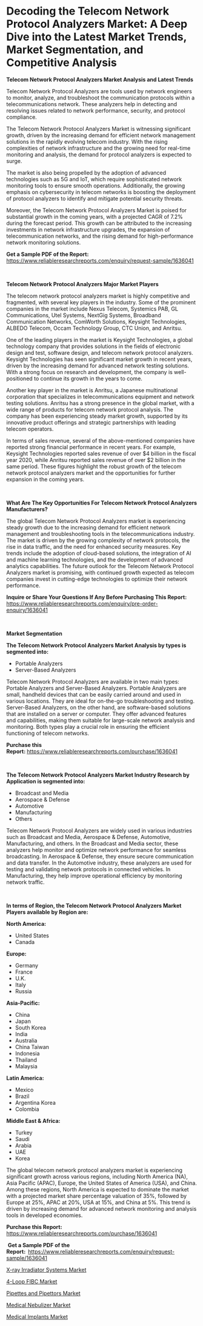 <p><h1>Decoding the Telecom Network Protocol Analyzers Market: A Deep Dive into the Latest Market Trends, Market Segmentation, and Competitive Analysis</h1></p><p><strong>Telecom Network Protocol Analyzers Market Analysis and Latest Trends</strong></p>
<p><p>Telecom Network Protocol Analyzers are tools used by network engineers to monitor, analyze, and troubleshoot the communication protocols within a telecommunications network. These analyzers help in detecting and resolving issues related to network performance, security, and protocol compliance.</p><p>The Telecom Network Protocol Analyzers Market is witnessing significant growth, driven by the increasing demand for efficient network management solutions in the rapidly evolving telecom industry. With the rising complexities of network infrastructure and the growing need for real-time monitoring and analysis, the demand for protocol analyzers is expected to surge.</p><p>The market is also being propelled by the adoption of advanced technologies such as 5G and IoT, which require sophisticated network monitoring tools to ensure smooth operations. Additionally, the growing emphasis on cybersecurity in telecom networks is boosting the deployment of protocol analyzers to identify and mitigate potential security threats.</p><p>Moreover, the Telecom Network Protocol Analyzers Market is poised for substantial growth in the coming years, with a projected CAGR of 7.2% during the forecast period. This growth can be attributed to the increasing investments in network infrastructure upgrades, the expansion of telecommunication networks, and the rising demand for high-performance network monitoring solutions.</p></p>
<p><strong>Get a Sample PDF of the Report:&nbsp;</strong> <a href="https://www.reliableresearchreports.com/enquiry/request-sample/1636041">https://www.reliableresearchreports.com/enquiry/request-sample/1636041</a></p>
<p>&nbsp;</p>
<p><strong>Telecom Network Protocol Analyzers Major Market Players</strong></p>
<p><p>The telecom network protocol analyzers market is highly competitive and fragmented, with several key players in the industry. Some of the prominent companies in the market include Nexus Telecom, Systemics PAB, GL Communications, Utel Systems, NextGig Systems, Broadband Communication Networks, ComWorth Solutions, Keysight Technologies, ALBEDO Telecom, Occam Technology Group, CTC Union, and Anritsu.</p><p>One of the leading players in the market is Keysight Technologies, a global technology company that provides solutions in the fields of electronic design and test, software design, and telecom network protocol analyzers. Keysight Technologies has seen significant market growth in recent years, driven by the increasing demand for advanced network testing solutions. With a strong focus on research and development, the company is well-positioned to continue its growth in the years to come.</p><p>Another key player in the market is Anritsu, a Japanese multinational corporation that specializes in telecommunications equipment and network testing solutions. Anritsu has a strong presence in the global market, with a wide range of products for telecom network protocol analysis. The company has been experiencing steady market growth, supported by its innovative product offerings and strategic partnerships with leading telecom operators.</p><p>In terms of sales revenue, several of the above-mentioned companies have reported strong financial performance in recent years. For example, Keysight Technologies reported sales revenue of over $4 billion in the fiscal year 2020, while Anritsu reported sales revenue of over $2 billion in the same period. These figures highlight the robust growth of the telecom network protocol analyzers market and the opportunities for further expansion in the coming years.</p></p>
<p>&nbsp;</p>
<p><strong>What Are The Key Opportunities For Telecom Network Protocol Analyzers Manufacturers?</strong></p>
<p><p>The global Telecom Network Protocol Analyzers market is experiencing steady growth due to the increasing demand for efficient network management and troubleshooting tools in the telecommunications industry. The market is driven by the growing complexity of network protocols, the rise in data traffic, and the need for enhanced security measures. Key trends include the adoption of cloud-based solutions, the integration of AI and machine learning technologies, and the development of advanced analytics capabilities. The future outlook for the Telecom Network Protocol Analyzers market is promising, with continued growth expected as telecom companies invest in cutting-edge technologies to optimize their network performance.</p></p>
<p><strong>Inquire or Share Your Questions If Any Before Purchasing This Report:</strong> <a href="https://www.reliableresearchreports.com/enquiry/pre-order-enquiry/1636041">https://www.reliableresearchreports.com/enquiry/pre-order-enquiry/1636041</a></p>
<p>&nbsp;</p>
<p><strong>Market Segmentation</strong></p>
<p><strong>The Telecom Network Protocol Analyzers Market Analysis by types is segmented into:</strong></p>
<p><ul><li>Portable Analyzers</li><li>Server-Based Analyzers</li></ul></p>
<p><p>Telecom Network Protocol Analyzers are available in two main types: Portable Analyzers and Server-Based Analyzers. Portable Analyzers are small, handheld devices that can be easily carried around and used in various locations. They are ideal for on-the-go troubleshooting and testing. Server-Based Analyzers, on the other hand, are software-based solutions that are installed on a server or computer. They offer advanced features and capabilities, making them suitable for large-scale network analysis and monitoring. Both types play a crucial role in ensuring the efficient functioning of telecom networks.</p></p>
<p><strong>Purchase this Report:&nbsp;</strong><a href="https://www.reliableresearchreports.com/purchase/1636041">https://www.reliableresearchreports.com/purchase/1636041</a></p>
<p>&nbsp;</p>
<p><strong>The Telecom Network Protocol Analyzers Market Industry Research by Application is segmented into:</strong></p>
<p><ul><li>Broadcast and Media</li><li>Aerospace & Defense</li><li>Automotive</li><li>Manufacturing</li><li>Others</li></ul></p>
<p><p>Telecom Network Protocol Analyzers are widely used in various industries such as Broadcast and Media, Aerospace & Defense, Automotive, Manufacturing, and others. In the Broadcast and Media sector, these analyzers help monitor and optimize network performance for seamless broadcasting. In Aerospace & Defense, they ensure secure communication and data transfer. In the Automotive industry, these analyzers are used for testing and validating network protocols in connected vehicles. In Manufacturing, they help improve operational efficiency by monitoring network traffic.</p></p>
<p>&nbsp;</p>
<p><strong>In terms of Region, the Telecom Network Protocol Analyzers Market Players available by Region are:</strong></p>
<p>
    <p> <strong> North America: </strong>
        <ul>
            <li>United States</li>
            <li>Canada</li>
        </ul>
        </p> 
    <p> <strong> Europe: </strong>
        <ul>
            <li>Germany</li>
            <li>France</li>
            <li>U.K.</li>
            <li>Italy</li>
            <li>Russia</li>
        </ul>
        </p> 
    <p> <strong> Asia-Pacific: </strong>
        <ul>
            <li>China</li>
            <li>Japan</li>
            <li>South Korea</li>
            <li>India</li>
            <li>Australia</li>
            <li>China Taiwan</li>
            <li>Indonesia</li>
            <li>Thailand</li>
            <li>Malaysia</li>
        </ul>
        </p> 
    <p> <strong> Latin America: </strong>
        <ul>
            <li>Mexico</li>
            <li>Brazil</li>
            <li>Argentina Korea</li>
            <li>Colombia</li>
        </ul>
        </p> 
    <p> <strong> Middle East & Africa: </strong>
        <ul>
            <li>Turkey</li>
            <li>Saudi</li>
            <li>Arabia</li>
            <li>UAE</li>
            <li>Korea</li>
        </ul>
    </p>
    </p>
<p><p>The global telecom network protocol analyzers market is experiencing significant growth across various regions, including North America (NA), Asia Pacific (APAC), Europe, the United States of America (USA), and China. Among these regions, North America is expected to dominate the market with a projected market share percentage valuation of 35%, followed by Europe at 25%, APAC at 20%, USA at 15%, and China at 5%. This trend is driven by increasing demand for advanced network monitoring and analysis tools in developed economies.</p></p>
<p><strong>Purchase this Report: </strong><a href="https://www.reliableresearchreports.com/purchase/1636041">https://www.reliableresearchreports.com/purchase/1636041</a></p>
<p>&nbsp;<strong>Get a Sample PDF of the Report:&nbsp;&nbsp;</strong><a href="https://www.reliableresearchreports.com/enquiry/request-sample/1636041">https://www.reliableresearchreports.com/enquiry/request-sample/1636041</a></p>
<p><strong></strong></p>
<p><p><a href="https://github.com/pjcfca/Market-Research-Report-List-1/blob/main/x-ray-irradiator-systems-market.md">X-ray Irradiator Systems Market</a></p><p><a href="https://github.com/wusalecollins540tpqoz/Market-Research-Report-List-1/blob/main/4-loop-fibc-market.md">4-Loop FIBC Market</a></p><p><a href="https://medium.com/@lilyberge344/pipettes-and-pipettors-market-report-reveals-the-latest-trends-and-growth-opportunities-of-this-03e57dbdeda4">Pipettes and Pipettors Market</a></p><p><a href="https://medium.com/@lilyberge344/medical-nebulizer-market-analysis-and-sze-forecasted-for-period-from-2024-to-2031-11cccbb0a998">Medical Nebulizer Market</a></p><p><a href="https://medium.com/@lilyberge344/medical-implants-market-report-reveals-the-latest-trends-and-growth-opportunities-of-this-market-f5319f1591ea">Medical Implants Market</a></p></p>
